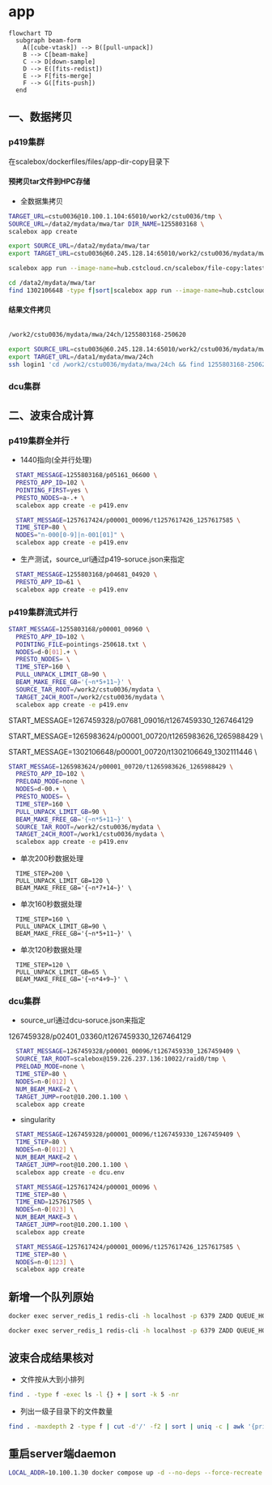 # app

```mermaid
flowchart TD
  subgraph beam-form
    A([cube-vtask]) --> B([pull-unpack])
    B --> C[beam-make]
    C --> D[down-sample]
    D --> E([fits-redist])
    E --> F[fits-merge]
    F --> G([fits-push])
  end
```

## 一、数据拷贝

### p419集群

在scalebox/dockerfiles/files/app-dir-copy目录下

#### 预拷贝tar文件到HPC存储
- 全数据集拷贝

```sh
TARGET_URL=cstu0036@10.100.1.104:65010/work2/cstu0036/tmp \
SOURCE_URL=/data2/mydata/mwa/tar DIR_NAME=1255803168 \
scalebox app create
```

```sh
export SOURCE_URL=/data2/mydata/mwa/tar
export TARGET_URL=cstu0036@60.245.128.14:65010/work2/cstu0036/mydata/mwa/tar

scalebox app run --image-name=hub.cstcloud.cn/scalebox/file-copy:latest 1267459328/1267464090_1267464129_ch127.dat.tar.zst

cd /data2/mydata/mwa/tar
find 1302106648 -type f|sort|scalebox app run --image-name=hub.cstcloud.cn/scalebox/file-copy:latest --slot-regex=h0:4

```


#### 结果文件拷贝
```sh

/work2/cstu0036/mydata/mwa/24ch/1255803168-250620 

export SOURCE_URL=cstu0036@60.245.128.14:65010/work2/cstu0036/mydata/mwa/24ch
export TARGET_URL=/data1/mydata/mwa/24ch
ssh login1 'cd /work2/cstu0036/mydata/mwa/24ch && find 1255803168-250620 -type f' | sort | scalebox app run --image-name=hub.cstcloud.cn/scalebox/file-copy:latest --slot-regex=h0:2

```


### dcu集群



## 二、波束合成计算

### p419集群全并行

- 1440指向(全并行处理)
```sh
  START_MESSAGE=1255803168/p05161_06600 \
  PRESTO_APP_ID=102 \
  POINTING_FIRST=yes \
  PRESTO_NODES=a-.+ \
  scalebox app create -e p419.env
```


```sh
  START_MESSAGE=1257617424/p00001_00096/t1257617426_1257617585 \
  TIME_STEP=80 \
  NODES="n-000[0-9]|n-001[01]" \
  scalebox app create -e p419.env
```

- 生产测试，source_url通过p419-soruce.json来指定
```sh
  START_MESSAGE=1255803168/p04681_04920 \
  PRESTO_APP_ID=61 \
  scalebox app create -e p419.env
```


### p419集群流式并行

```sh
START_MESSAGE=1255803168/p00001_00960 \
  PRESTO_APP_ID=102 \
  POINTING_FILE=pointings-250618.txt \
  NODES=d-0[01].+ \
  PRESTO_NODES= \
  TIME_STEP=160 \
  PULL_UNPACK_LIMIT_GB=90 \
  BEAM_MAKE_FREE_GB='{~n*5+11~}' \
  SOURCE_TAR_ROOT=/work2/cstu0036/mydata \
  TARGET_24CH_ROOT=/work2/cstu0036/mydata \
  scalebox app create -e p419.env
```

START_MESSAGE=1267459328/p07681_09016/t1267459330_1267464129

START_MESSAGE=1265983624/p00001_00720/t1265983626_1265988429 \

START_MESSAGE=1302106648/p00001_00720/t1302106649_1302111446 \

```sh
START_MESSAGE=1265983624/p00001_00720/t1265983626_1265988429 \
  PRESTO_APP_ID=102 \
  PRELOAD_MODE=none \
  NODES=d-00.+ \
  PRESTO_NODES= \
  TIME_STEP=160 \
  PULL_UNPACK_LIMIT_GB=90 \
  BEAM_MAKE_FREE_GB='{~n*5+11~}' \
  SOURCE_TAR_ROOT=/work2/cstu0036/mydata \
  TARGET_24CH_ROOT=/work1/cstu0036/mydata \
  scalebox app create -e p419.env
```

- 单次200秒数据处理

```
  TIME_STEP=200 \
  PULL_UNPACK_LIMIT_GB=120 \
  BEAM_MAKE_FREE_GB='{~n*7+14~}' \
```

- 单次160秒数据处理
```
  TIME_STEP=160 \
  PULL_UNPACK_LIMIT_GB=90 \
  BEAM_MAKE_FREE_GB='{~n*5+11~}' \
```

- 单次120秒数据处理
```
  TIME_STEP=120 \
  PULL_UNPACK_LIMIT_GB=65 \
  BEAM_MAKE_FREE_GB='{~n*4+9~}' \
```


### dcu集群

- source_url通过dcu-soruce.json来指定

1267459328/p02401_03360/t1267459330_1267464129

```sh
  START_MESSAGE=1267459328/p00001_00096/t1267459330_1267459409 \
  SOURCE_TAR_ROOT=scalebox@159.226.237.136:10022/raid0/tmp \
  PRELOAD_MODE=none \
  TIME_STEP=80 \
  NODES=n-0[012] \
  NUM_BEAM_MAKE=2 \
  TARGET_JUMP=root@10.200.1.100 \
  scalebox app create
```

- singularity
```sh
  START_MESSAGE=1267459328/p00001_00096/t1267459330_1267459409 \
  TIME_STEP=80 \
  NODES=n-0[012] \
  NUM_BEAM_MAKE=2 \
  TARGET_JUMP=root@10.200.1.100 \
  scalebox app create -e dcu.env
```


```sh
  START_MESSAGE=1257617424/p00001_00096 \
  TIME_STEP=80 \
  TIME_END=1257617505 \
  NODES=n-0[023] \
  NUM_BEAM_MAKE=3 \
  TARGET_JUMP=root@10.200.1.100 \
  scalebox app create
```


```sh
  START_MESSAGE=1257617424/p00001_00096/t1257617426_1257617585 \
  TIME_STEP=80 \
  NODES=n-0[123] \
  scalebox app create
```

## 新增一个队列原始

```sh
docker exec server_redis_1 redis-cli -h localhost -p 6379 ZADD QUEUE_HOSTS 1.0 10.11.16.79:9876543210

docker exec server_redis_1 redis-cli -h localhost -p 6379 ZADD QUEUE_HOSTS 1.0 10.11.16.79:9876543211
```


## 波束合成结果核对

- 文件按从大到小排列

```sh
find . -type f -exec ls -l {} + | sort -k 5 -nr
```

- 列出一级子目录下的文件数量

```sh
find . -maxdepth 2 -type f | cut -d'/' -f2 | sort | uniq -c | awk '{print $2 ": " $1}'
```


## 重启server端daemon
```sh
LOCAL_ADDR=10.100.1.30 docker compose up -d --no-deps --force-recreate actuator
```
